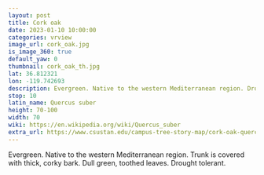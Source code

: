 ```yaml
---
layout: post
title: Cork oak
date: 2023-01-10 10:00:00
categories: vrview
image_url: cork_oak.jpg
is_image_360: true
default_yaw: 0
thumbnail: cork_oak_th.jpg
lat: 36.812321
lon: -119.742693
description: Evergreen. Native to the western Mediterranean region. Drought tolerant.
stop: 10
latin_name: Quercus suber
height: 70-100
width: 70
wiki: https://en.wikipedia.org/wiki/Quercus_suber
extra_url: https://www.csustan.edu/campus-tree-story-map/cork-oak-quercus-suber
---
```

Evergreen. Native to the western Mediterranean region. Trunk is covered with thick, corky bark. Dull green, toothed leaves. Drought tolerant.